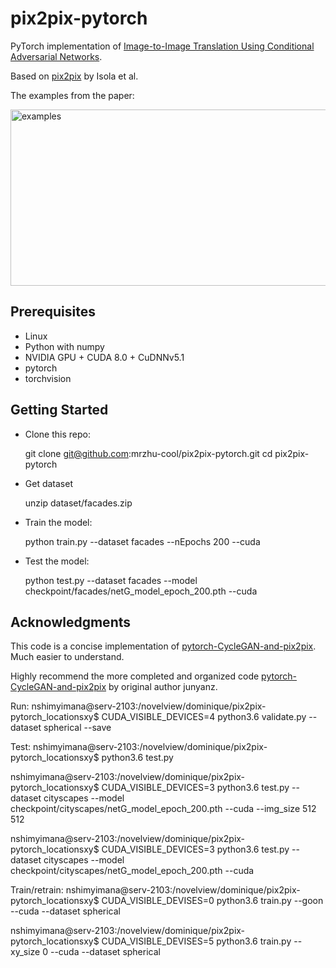 # pix2pix-pytorch

PyTorch implementation of [Image-to-Image Translation Using Conditional Adversarial Networks](https://arxiv.org/pdf/1611.07004v1.pdf).

Based on [pix2pix](https://phillipi.github.io/pix2pix/) by Isola et al.

The examples from the paper: 

<img src="examples.jpg" width = "766" height = "282" alt="examples" align=center />

## Prerequisites

+ Linux
+ Python with numpy
+ NVIDIA GPU + CUDA 8.0 + CuDNNv5.1
+ pytorch
+ torchvision

## Getting Started

+ Clone this repo:

    git clone git@github.com:mrzhu-cool/pix2pix-pytorch.git
    cd pix2pix-pytorch

+ Get dataset

    unzip dataset/facades.zip

+ Train the model:

    python train.py --dataset facades --nEpochs 200 --cuda

+ Test the model:

    python test.py --dataset facades --model checkpoint/facades/netG_model_epoch_200.pth --cuda

## Acknowledgments

This code is a concise implementation of [pytorch-CycleGAN-and-pix2pix](https://github.com/junyanz/pytorch-CycleGAN-and-pix2pix). Much easier to understand.

Highly recommend the more completed and organized code [pytorch-CycleGAN-and-pix2pix](https://github.com/junyanz/pytorch-CycleGAN-and-pix2pix) by original author junyanz.



Run:
nshimyimana@serv-2103:/novelview/dominique/pix2pix-pytorch_locationsxy$ CUDA_VISIBLE_DEVICES=4 python3.6 validate.py --dataset spherical --save


Test:
nshimyimana@serv-2103:/novelview/dominique/pix2pix-pytorch_locationsxy$ python3.6 test.py

nshimyimana@serv-2103:/novelview/dominique/pix2pix-pytorch_locationsxy$ CUDA_VISIBLE_DEVICES=3 python3.6 test.py --dataset cityscapes --model checkpoint/cityscapes/netG_model_epoch_200.pth --cuda --img_size 512 512

nshimyimana@serv-2103:/novelview/dominique/pix2pix-pytorch_locationsxy$ CUDA_VISIBLE_DEVICES=3 python3.6 test.py --dataset cityscapes --model checkpoint/cityscapes/netG_model_epoch_200.pth --cuda


Train/retrain:
nshimyimana@serv-2103:/novelview/dominique/pix2pix-pytorch_locationsxy$ CUDA_VISIBLE_DEVISES=0 python3.6 train.py --goon --cuda --dataset spherical

nshimyimana@serv-2103:/novelview/dominique/pix2pix-pytorch_locationsxy$ CUDA_VISIBLE_DEVISES=5 python3.6 train.py --xy_size 0 --cuda --dataset spherical

